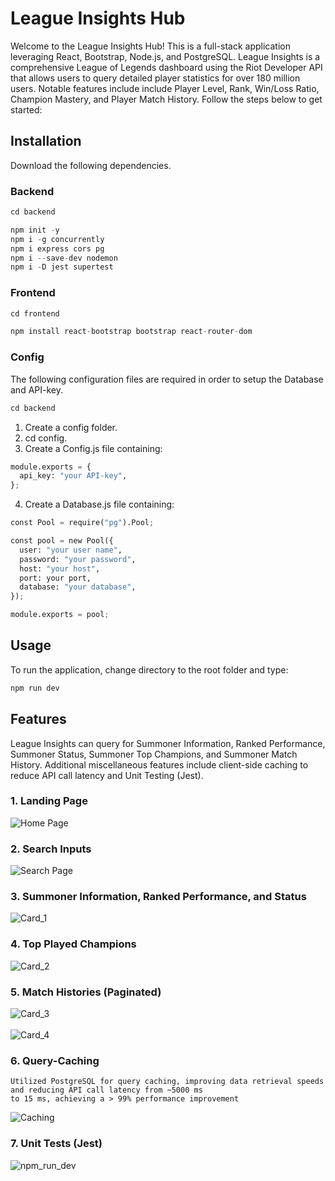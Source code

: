 # League Insights Hub

Welcome to the League Insights Hub! This is a full-stack application leveraging React, Bootstrap, Node.js, and PostgreSQL. League Insights is a comprehensive League of Legends dashboard using the Riot Developer API that allows users
to query detailed player statistics for over 180 million users. Notable features include include Player Level, Rank, Win/Loss Ratio, Champion Mastery, and Player Match History. Follow the steps below to get started:

## Installation

Download the following dependencies.

### Backend

```python
cd backend

npm init -y
npm i -g concurrently
npm i express cors pg
npm i --save-dev nodemon
npm i -D jest supertest
```

### Frontend

```python
cd frontend

npm install react-bootstrap bootstrap react-router-dom
```

### Config

The following configuration files are required in order to setup the Database and API-key.

```python
cd backend
```

1. Create a config folder.
2. cd config.
3. Create a Config.js file containing:

```python
module.exports = {
  api_key: "your API-key",
};
```

4. Create a Database.js file containing:

```python
const Pool = require("pg").Pool;

const pool = new Pool({
  user: "your user name",
  password: "your password",
  host: "your host",
  port: your port,
  database: "your database",
});

module.exports = pool;
```

## Usage

To run the application, change directory to the root folder and type:

```python
npm run dev
```

## Features

League Insights can query for Summoner Information, Ranked Performance, Summoner Status, Summoner Top Champions, and Summoner Match History. Additional miscellaneous features include client-side caching to reduce API call latency and Unit Testing (Jest).

### 1. Landing Page

<img src="images/home.png" alt="Home Page" />

### 2. Search Inputs

<img src="images/search.png" alt="Search Page" />

### 3. Summoner Information, Ranked Performance, and Status

<img src="images/Card_1.png" alt="Card_1" />

### 4. Top Played Champions

<img src="images/Card_2.png" alt="Card_2" />

### 5. Match Histories (Paginated)

<img src="images/Card_3.png" alt="Card_3" />
<br/>
<br/>
<img src="images/Card_4.png" alt="Card_4" />

### 6. Query-Caching

```
Utilized PostgreSQL for query caching, improving data retrieval speeds and reducing API call latency from ~5000 ms
to 15 ms, achieving a > 99% performance improvement
```

<img src="images/Caching.png" alt="Caching" />

### 7. Unit Tests (Jest)

<img src="images/npm_run_dev.png" alt="npm_run_dev" />
